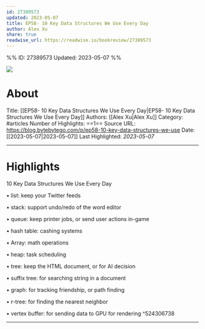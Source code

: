 ```yaml
---
id: 27389573
updated: 2023-05-07
title: EP58- 10 Key Data Structures We Use Every Day
author: Alex Xu
share: true
readwise_url: https://readwise.io/bookreview/27389573
---
```


%%
ID: 27389573
Updated: 2023-05-07
%%

![]( https://substackcdn.com/image/youtube/w_728,c_limit/ouipSd_5ivQ)

# About
Title: [[EP58- 10 Key Data Structures We Use Every Day|EP58- 10 Key Data Structures We Use Every Day]]
Authors: [[Alex Xu|Alex Xu]]
Category: #articles
Number of Highlights: ==1==
Source URL: https://blog.bytebytego.com/p/ep58-10-key-data-structures-we-use
Date: [[2023-05-07|2023-05-07]]
Last Highlighted: *2023-05-07*

---

# Highlights

10 Key Data Structures We Use Every Day

•   list: keep your Twitter feeds
    
•   stack: support undo/redo of the word editor
    
•   queue: keep printer jobs, or send user actions in-game
    
•   hash table: cashing systems
    
•   Array: math operations
    
•   heap: task scheduling
    
•   tree: keep the HTML document, or for AI decision
    
•   suffix tree: for searching string in a document
    
•   graph: for tracking friendship, or path finding
    
•   r-tree: for finding the nearest neighbor
    
•   vertex buffer: for sending data to GPU for rendering ^524306738

---